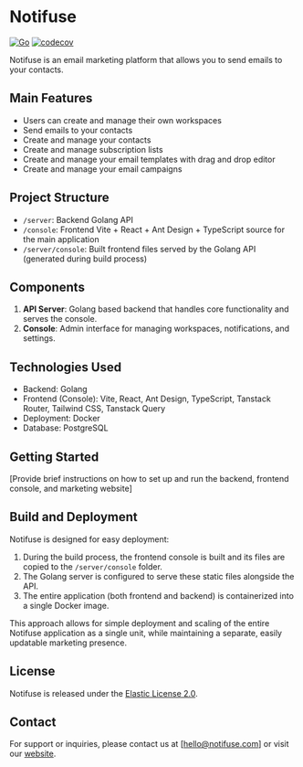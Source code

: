 # Notifuse

[![Go](https://github.com/Notifuse/notifuse/actions/workflows/go.yml/badge.svg)](https://github.com/Notifuse/notifuse/actions/workflows/go.yml)
[![codecov](https://codecov.io/gh/Notifuse/notifuse/graph/badge.svg?token=VZ0HBEM9OZ)](https://codecov.io/gh/Notifuse/notifuse)

Notifuse is an email marketing platform that allows you to send emails to your contacts.

## Main Features

- Users can create and manage their own workspaces
- Send emails to your contacts
- Create and manage your contacts
- Create and manage subscription lists
- Create and manage your email templates with drag and drop editor
- Create and manage your email campaigns

## Project Structure

- `/server`: Backend Golang API
- `/console`: Frontend Vite + React + Ant Design + TypeScript source for the main application
- `/server/console`: Built frontend files served by the Golang API (generated during build process)

## Components

1. **API Server**: Golang based backend that handles core functionality and serves the console.
2. **Console**: Admin interface for managing workspaces, notifications, and settings.

## Technologies Used

- Backend: Golang
- Frontend (Console): Vite, React, Ant Design, TypeScript, Tanstack Router, Tailwind CSS, Tanstack Query
- Deployment: Docker
- Database: PostgreSQL

## Getting Started

[Provide brief instructions on how to set up and run the backend, frontend console, and marketing website]

## Build and Deployment

Notifuse is designed for easy deployment:

1. During the build process, the frontend console is built and its files are copied to the `/server/console` folder.
2. The Golang server is configured to serve these static files alongside the API.
3. The entire application (both frontend and backend) is containerized into a single Docker image.

This approach allows for simple deployment and scaling of the entire Notifuse application as a single unit, while maintaining a separate, easily updatable marketing presence.

## License

Notifuse is released under the [Elastic License 2.0](LICENSE).

## Contact

For support or inquiries, please contact us at [hello@notifuse.com] or visit our [website](https://www.notifuse.com).
